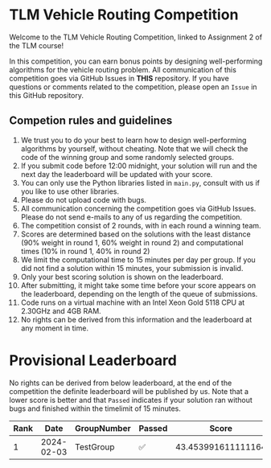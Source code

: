 # TLM Vehicle Routing Competition

Welcome to the TLM Vehicle Routing Competition, linked to Assignment 2 of the TLM course!

In this competition, you can earn bonus points by designing well-performing algorithms for the vehicle routing problem. All communication of this competition goes via GitHub Issues in **THIS** repository. If you have questions or comments related to the competition, please open an `Issue` in this GitHub repository.

## Competion rules and guidelines

1. We trust you to do your best to learn how to design well-performing algorithms by yourself, without cheating. Note that we will check the code of the winning group and some randomly selected groups.
2. If you submit code before 12:00 midnight, your solution will run and the next day the leaderboard will be updated with your score.
3. You can only use the Python libraries listed in `main.py`, consult with us if you like to use other libraries.
4. Please do not upload code with bugs.
5. All communication concerning the competition goes via GitHub Issues. Please do not send e-mails to any of us regarding the competition.
6. The competition consist of 2 rounds, with in each round a winning team.
7. Scores are determined based on the solutions with the least distance (90% weight in round 1, 60% weight in round 2) and computational times (10% in round 1, 40% in round 2)
8. We limit the computational time to 15 minutes per day per group. If you did not find a solution within 15 minutes, your submission is invalid.
9. Only your best scoring solution is shown on the leaderboard. 
10. After submitting, it might take some time before your score appears on the leaderboard, depending on the length of the queue of submissions.
11. Code runs on a virtual machine with an Intel Xeon Gold 5118 CPU at 2.30GHz and 4GB RAM.
12. No rights can be derived from this information and the leaderboard at any moment in time.

# Provisional Leaderboard

No rights can be derived from below leaderboard, at the end of the competition the definite leaderboard will be published by us. Note that a lower score is better and that `Passed` indicates if your solution ran without bugs and finished within the timelimit of 15 minutes.

<!-- LEADERBOARD_START -->
| Rank | Date | GroupNumber | Passed | Score | Runtime |
| ------ | ------------ | ------------------- |-------------| ------- | ------- |
| 1 | 2024-02-03 | TestGroup | ✅ | 43.453991611111164 | 0.00s |
<!-- LEADERBOARD_END -->
